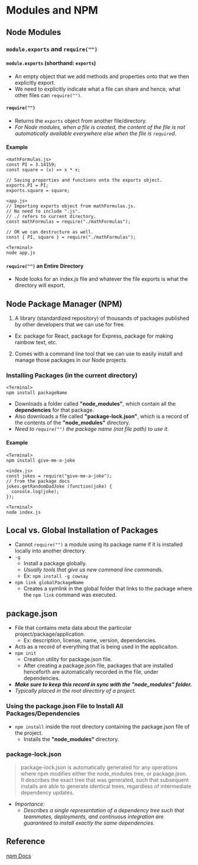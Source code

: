 # Modules and NPM

## Node Modules
### `module.exports` and `require("")`
#### `module.exports` (shorthand: `exports`)
- An empty object that we add methods and properties onto that we then explicitly export.
- We need to explicitly indicate what a file can share and hence, what other files can `require("")`.
#### `require("")`
- Returns the `exports` object from another file/directory.
- *For Node modules, when a file is created, the content of the file is not automatically available everywhere else when the file is `require`d*.
#### Example
```
<mathFormulas.js>
const PI = 3.14159;
const square = (x) => x * x;

// Saving properties and functions onto the exports object.
exports.PI = PI;
exports.square = square;

<app.js>
// Importing exports object from mathFormulas.js.
// No need to include ".js".
// ./ refers to current directory.
const mathFormulas = require("./mathFormulas");

// OR we can destructure as well.
const { PI, square } = require("./mathFormulas");

<Terminal>
node app.js
```
#### `require("")` an Entire Directory
- Node looks for an index.js file and whatever the file exports is what the directory will export.

## Node Package Manager (NPM)
1. A library (standardized repository) of thousands of packages published by other developers that we can use for free.
  - Ex: package for React, package for Express, package for making rainbow text, etc.
2. Comes with a command line tool that we can use to easily install and manage those packages in our Node projects.
### Installing Packages (in the current directory)
```
<Terminal>
npm install packageName
```
- Downloads a folder called **"node_modules"**, which contain all the **dependencies** for that package.
- Also downloads a file called **"package-lock.json"**, which is a record of the contents of the **"node_modules"** directory.
- *Need to `require("")` the package name (not file path) to use it.*
#### Example
```
<Terminal>
npm install give-me-a-joke

<index.js>
const jokes = require("give-me-a-joke");
// from the package docs
jokes.getRandomDadJoke (function(joke) {
  console.log(joke);
});

<Terminal>
node index.js
```
## Local vs. Global Installation of Packages
- Cannot `require("")` a module using its package name if it is installed locally into another directory.
- `-g`
  - Install a package globally.
  - *Usually tools that give us new command line commands.*
  - Ex: `npm install -g cowsay`
- `npm link globalPackageName`
  - Creates a symlink in the global folder that links to the package where the `npm link` command was executed.

## package.json
- File that contains meta data about the particular project/package/application.
  - Ex: description, license, name, version, dependencies.
- Acts as a record of everything that is being used in the applicaiton.
- `npm init`
  - Creation utility for package.json file.
  - After creating a package.json file, packages that are installed henceforth are automatically recorded in the file, under dependencies.
- ***Make sure to keep this record in sync with the "node_modules" folder.***
- *Typically placed in the root directory of a project.*
### Using the package.json File to Install All Packages/Dependencies
- `npm install` inside the root directory containing the package.json file of the project.
  - Installs the **"node_modules"** directory.
### package-lock.json
> package-lock.json is automatically generated for any operations where npm modifies either the node_modules tree, or package.json.  
> It describes the exact tree that was generated, such that subsequent installs are able to generate identical trees, regardless of intermediate dependency updates.
- *Importance:*
  - *Describes a single representation of a dependency tree such that teammates, deployments, and continuous integration are guaranteed to install exactly the same dependencies.*
## Reference
[npm Docs](docs.npmjs.com)
